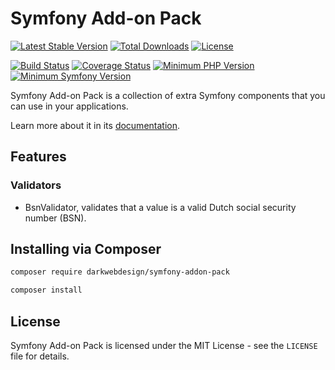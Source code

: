 # Symfony Add-on Pack

[![Latest Stable Version](https://poser.pugx.org/darkwebdesign/symfony-addon-pack/v/stable?format=flat)](https://packagist.org/packages/darkwebdesign/symfony-addon-pack)
[![Total Downloads](https://poser.pugx.org/darkwebdesign/symfony-addon-pack/downloads?format=flat)](https://packagist.org/packages/darkwebdesign/symfony-addon-pack)
[![License](https://poser.pugx.org/darkwebdesign/symfony-addon-pack/license?format=flat)](https://packagist.org/packages/darkwebdesign/symfony-addon-pack)

[![Build Status](https://travis-ci.org/darkwebdesign/symfony-addon-pack.svg?branch=master)](https://travis-ci.org/darkwebdesign/symfony-addon-pack?branch=master)
[![Coverage Status](https://codecov.io/gh/darkwebdesign/symfony-addon-pack/branch/master/graph/badge.svg)](https://codecov.io/gh/darkwebdesign/symfony-addon-pack)
[![Minimum PHP Version](https://img.shields.io/badge/php-%3E%3D%205.3-blue.svg)](https://php.net/)
[![Minimum Symfony Version](https://img.shields.io/badge/symfony-%3E%3D%202.0-green.svg)](https://symfony.com/)

Symfony Add-on Pack is a collection of extra Symfony components that you can use in your applications.

Learn more about it in its [documentation](https://github.com/darkwebdesign/symfony-addon-pack/blob/1.0/doc/index.md).

## Features

### Validators

* BsnValidator, validates that a value is a valid Dutch social security number (BSN).

## Installing via Composer

```bash
composer require darkwebdesign/symfony-addon-pack
```

```bash
composer install
```

## License

Symfony Add-on Pack is licensed under the MIT License - see the `LICENSE` file for details.
